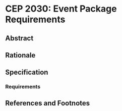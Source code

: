 # CEP 2030: Event Package Requirements

## Abstract

## Rationale

## Specification

### Requirements


## References and Footnotes

